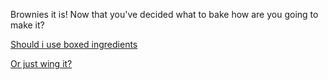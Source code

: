 Brownies it is! Now that you've decided what to bake how are you going to make it?              

[Should i use boxed ingredients](boxed.md)     

[Or just wing it?](wingit.md) 